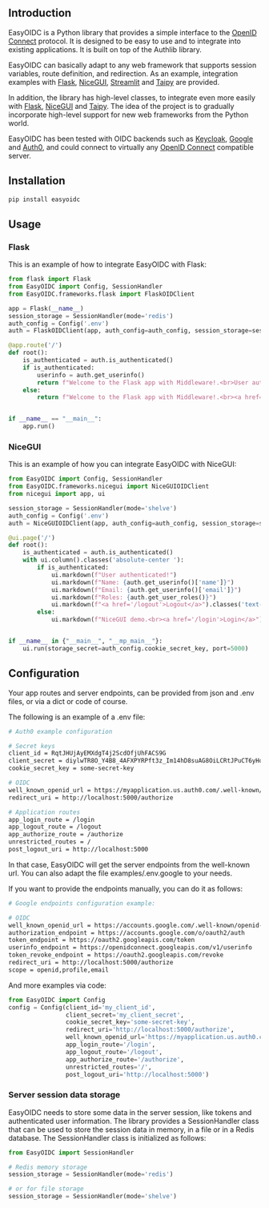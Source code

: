 ## Introduction

EasyOIDC is a Python library that provides a simple interface to the [OpenID Connect](https://en.wikipedia.org/wiki/OpenID#OpenID_Connect_(OIDC)) protocol. It is designed to be easy to use and to integrate into existing applications. It is built on top of the Authlib library.

EasyOIDC can basically adapt to any web framework that supports session variables, route definition, and redirection. As an example, integration examples with [Flask](https://github.com/pallets/flask), [NiceGUI](https://github.com/zauberzeug/nicegui/), [Streamlit](https://github.com/streamlit/streamlit) and [Taipy](https://github.com/Avaiga/taipy) are provided.

In addition, the library has high-level classes, to integrate even more easily with [Flask](https://github.com/pallets/flask), [NiceGUI](https://github.com/zauberzeug/nicegui/) and [Taipy](https://github.com/Avaiga/taipy). The idea of the project is to gradually incorporate high-level support for new web frameworks from the Python world.

EasyOIDC has been tested with OIDC backends such as [Keycloak](https://www.keycloak.org/), [Google](https://developers.google.com/identity/openid-connect/openid-connect?hl=es-419) and [Auth0](https://auth0.com/), and could connect to virtually any [OpenID Connect](https://en.wikipedia.org/wiki/OpenID#OpenID_Connect_(OIDC)) compatible server.

## Installation

```bash
pip install easyoidc
```

## Usage

### Flask
This is an example of how to integrate EasyOIDC with Flask:

```python
from flask import Flask
from EasyOIDC import Config, SessionHandler
from EasyOIDC.frameworks.flask import FlaskOIDClient

app = Flask(__name__)
session_storage = SessionHandler(mode='redis')
auth_config = Config('.env')
auth = FlaskOIDClient(app, auth_config=auth_config, session_storage=session_storage)

@app.route('/')
def root():
    is_authenticated = auth.is_authenticated()
    if is_authenticated:
        userinfo = auth.get_userinfo()
        return f"Welcome to the Flask app with Middleware!.<br>User authenticated={is_authenticated}<br>{userinfo}<br><a href='/logout'>Logout</a>"
    else:
        return f"Welcome to the Flask app with Middleware!.<br><a href='/login'>Login</a>"


if __name__ == "__main__":
    app.run()
```

### NiceGUI
This is an example of how you can integrate EasyOIDC with NiceGUI:

```python
from EasyOIDC import Config, SessionHandler
from EasyOIDC.frameworks.nicegui import NiceGUIOIDClient
from nicegui import app, ui

session_storage = SessionHandler(mode='shelve')
auth_config = Config('.env')
auth = NiceGUIOIDClient(app, auth_config=auth_config, session_storage=session_storage)

@ui.page('/')
def root():
    is_authenticated = auth.is_authenticated()
    with ui.column().classes('absolute-center '):
        if is_authenticated:
            ui.markdown(f"User authenticated!")
            ui.markdown(f"Name: {auth.get_userinfo()['name']}")
            ui.markdown(f"Email: {auth.get_userinfo()['email']}")
            ui.markdown(f"Roles: {auth.get_user_roles()}")
            ui.markdown(f"<a href='/logout'>Logout</a>").classes('text-2xl')
        else:
            ui.markdown(f"NiceGUI demo.<br><a href='/login'>Login</a>").classes('text-2xl')


if __name__ in {"__main__", "__mp_main__"}:
    ui.run(storage_secret=auth_config.cookie_secret_key, port=5000)

```

## Configuration
Your app routes and server endpoints, can be provided from json and .env files, or via a dict or code of course.

The following is an example of a .env file:

```bash
# Auth0 example configuration

# Secret keys
client_id = RqtJHUjAyEMXdgT4j2ScdOfjUhFACS9G
client_secret = diylwTR8O_Y4B8_4AFXPYRPft3z_Im14hD8suAG8OiLCRtJPuCT6yHqlELQn_Yf
cookie_secret_key = some-secret-key

# OIDC
well_known_openid_url = https://myapplication.us.auth0.com/.well-known/openid-configuration
redirect_uri = http://localhost:5000/authorize

# Application routes
app_login_route = /login
app_logout_route = /logout
app_authorize_route = /authorize
unrestricted_routes = /
post_logout_uri = http://localhost:5000
```

In that case, EasyOIDC will get the server endpoints from the well-known url. You can also adapt the file examples/.env.google to your needs.

If you want to provide the endpoints manually, you can do it as follows:

```bash
# Google endpoints configuration example: 

# OIDC
well_known_openid_url = https://accounts.google.com/.well-known/openid-configuration
authorization_endpoint = https://accounts.google.com/o/oauth2/auth
token_endpoint = https://oauth2.googleapis.com/token
userinfo_endpoint = https://openidconnect.googleapis.com/v1/userinfo
token_revoke_endpoint = https://oauth2.googleapis.com/revoke
redirect_uri = http://localhost:5000/authorize
scope = openid,profile,email
```

And more examples via code:
```python
from EasyOIDC import Config
config = Config(client_id='my_client_id',
                client_secret='my_client_secret',
                cookie_secret_key='some-secret-key',
                redirect_uri='http://localhost:5000/authorize',
                well_known_openid_url='https://myapplication.us.auth0.com/.well-known/openid-configuration',
                app_login_route='/login',
                app_logout_route='/logout',
                app_authorize_route='/authorize',
                unrestricted_routes='/',
                post_logout_uri='http://localhost:5000')

```

### Server session data storage

EasyOIDC needs to store some data in the server session, like tokens and authenticated user information. The library provides a SessionHandler class that can be used to store the session data in memory, in a file or in a Redis database. The SessionHandler class is initialized as follows:

```python
from EasyOIDC import SessionHandler

# Redis memory storage
session_storage = SessionHandler(mode='redis')

# or for file storage
session_storage = SessionHandler(mode='shelve')

```